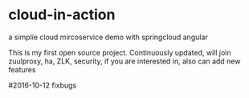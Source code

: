 # cloud-in-action
a simplie cloud mircoservice demo with springcloud  angular

This is my first open source project. Continuously updated, will join zuulproxy, ha, ZLK, security, if you are interested in, also can add new features

#2016-10-12 fixbugs